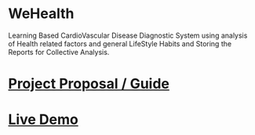 # WeHealth
Learning Based CardioVascular Disease Diagnostic System using analysis of Health related factors and general LifeStyle Habits and Storing the Reports for Collective Analysis.

# [Project Proposal / Guide](https://drive.google.com/file/d/1Or_AbsO7c-RfgTy9JT9T8Q8Dp9imNd0t/view?usp=sharing)

# [Live Demo](https://wehealth.ml/)

